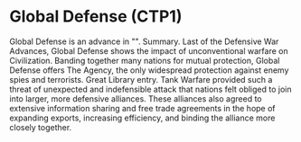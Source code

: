 # Global Defense (CTP1)

Global Defense is an advance in "".
Summary.
Last of the Defensive War Advances, Global Defense shows the impact of unconventional warfare on Civilization. Banding together many nations for mutual protection, Global Defense offers The Agency, the only widespread protection against enemy spies and terrorists.
Great Library entry.
Tank Warfare provided such a threat of unexpected and indefensible attack that nations felt obliged to join into larger, more defensive alliances. These alliances also agreed to extensive information sharing and free trade agreements in the hope of expanding exports, increasing efficiency, and binding the alliance more closely together.